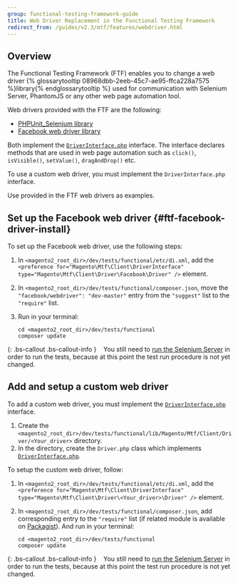 ```yaml
---
group: functional-testing-framework-guide
title: Web Driver Replacement in the Functional Testing Framework
redirect_from: /guides/v2.3/mtf/features/webdriver.html
---
```


## Overview

The Functional Testing Framework (FTF) enables you to change a web driver {% glossarytooltip 08968dbb-2eeb-45c7-ae95-ffca228a7575 %}library{% endglossarytooltip %} used for communication with Selenium Server, PhantomJS or any other web page automation tool.

Web drivers provided with the FTF are the following:

* [PHPUnit_Selenium library](default)
* [Facebook web driver library]

Both implement the [`DriverInterface.php`] interface. The interface declares methods that are used in web page automation such as `click()`, `isVisible()`, `setValue()`, `dragAndDrop()` etc.

To use a custom web driver, you must implement the `DriverInterface.php` interface.

Use provided in the FTF web drivers as examples.

## Set up the Facebook web driver {#ftf-facebook-driver-install}

To set up the Facebook web driver, use the following steps:

1. In `<magento2_root_dir>/dev/tests/functional/etc/di.xml`, add the `<preference for="Magento\Mtf\Client\DriverInterface" type="Magento\Mtf\Client\Driver\Facebook\Driver" />` element.
2. In `<magento2_root_dir>/dev/tests/functional/composer.json`, move the `"facebook/webdriver": "dev-master"` entry from the `"suggest"` list to the `"require"` list.
3. Run in your terminal:

   ```
   cd <magento2_root_dir>/dev/tests/functional
   composer update
   ```

{: .bs-callout .bs-callout-info }
   You still need to [run the Selenium Server]({{page.baseurl}}/testing/functional-testing-framework/quick-start/environment-setting.html#mtf_quickstart_env_selenium) in order to run the tests, because at this point the test run procedure is not yet changed.

## Add and setup a custom web driver

To add a custom web driver, you must implement the [`DriverInterface.php`] interface.

1. Create the `<magento2_root_dir>/dev/tests/functional/lib/Magento/Mtf/Client/Driver/<Your_driver>` directory.
2. In the directory, create the `Driver.php` class which implements [`DriverInterface.php`].

To setup the custom web driver, follow:

1. In `<magento2_root_dir>/dev/tests/functional/etc/di.xml`, add the `<preference for="Magento\Mtf\Client\DriverInterface" type="Magento\Mtf\Client\Driver\<Your_driver>\Driver" />` element.
2. In `<magento2_root_dir>/dev/tests/functional/composer.json`, add corresponding entry to the `"require"` list (if related module is available on [Packagist]). And run in your terminal:

   ```
   cd <magento2_root_dir>/dev/tests/functional
   composer update
   ```

{: .bs-callout .bs-callout-info }
   You still need to [run the Selenium Server]({{page.baseurl}}/testing/functional-testing-framework/quick-start/environment-setting.html#mtf_quickstart_env_selenium) in order to run the tests, because at this point the test run procedure is not yet changed.

<!-- LINKS DEFINITION -->

[`driverinterface.php`]: https://github.com/magento/mtf/blob/develop/Magento/Mtf/Client/DriverInterface.php

[facebook web driver library]: https://github.com/magento/mtf/blob/develop/Magento/Mtf/Client/Driver/Facebook/Driver.php

[packagist]: https://packagist.org/

[phpunit_selenium library]: https://github.com/magento/mtf/blob/develop/Magento/Mtf/Client/Driver/Selenium/Driver.php

